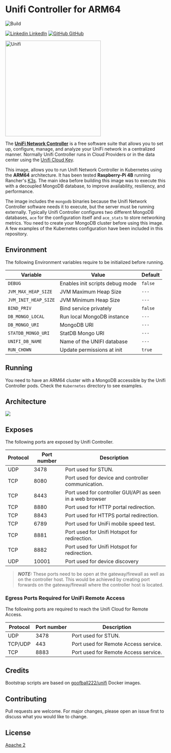 # Unifi Controller for ARM64
![Build](https://github.com/fmdlc/unifi-controller/workflows/Build/badge.svg)

[![Linkedin](https://i.stack.imgur.com/gVE0j.png) LinkedIn](https://www.linkedin.com/in/fmdlc) [![GitHub](https://i.stack.imgur.com/tskMh.png) GitHub](https://github.com/fmdlc)

<img src="./img/unifi-controller.png" width="300" alt="Unifi">

The **[UniFi Network Controller](https://www.ui.com/software/)** is a free software suite that allows you to set up, configure, manage, and analyze your UniFi network in a centralized manner.
Normally Unifi Controller runs in Cloud Providers or in the data center using the [Unifi Cloud Key](https://www.ui.com/unifi/unifi-cloud-key/).

This image, allows you to run Unifi Network Controller in Kubernetes using the **ARM64** architecture. It has been tested **Raspberry-Pi 4B** running Rancher's [K3s](https://k3s.io).
The main idea before building this image was to execute this with a decoupled MongoDB database, to improve availability, resiliency, and performance.

The image includes the `mongodb` binaries because the Unifi Network Controller software needs it to execute, but the server must be running externally.
Typically Unifi Controller configures two different MongoDB databases, `ace` for the configuration itself and `ace_stats` to store networking metrics.
You need to create your MongoDB cluster before using this image. A few examples of the Kubernetes configuration have been included in this repository.

## Environment

The following Environment variables require to be initialized before running.

Variable | Value | Default
--- | --- | ---
|`DEBUG`| Enables init scripts debug mode |`false`|
|`JVM_MAX_HEAP_SIZE`| JVM Maximum Heap Size |`---`|
|`JVM_INIT_HEAP_SIZE`| JVM Minimum Heap Size |`---`|
|`BIND_PRIV`| Bind service privately |`false`|
|`DB_MONGO_LOCAL`| Run local MongoDB instance |`---`|
|`DB_MONGO_URI`| MongoDB URI |`---`|
|`STATDB_MONGO_URI`| StatDB Mongo URI |`---`|
|`UNIFI_DB_NAME`| Name of the UNIFI database |`---`|
|`RUN_CHOWN`| Update permissions at init |`true`|

## Running
You need to have an ARM64 cluster with a MongoDB accessible by the Unifi Controller pods. Check the `Kubernetes` directory to see examples.

## Architecture
![](./img/diagram.png)

## Exposes

The following ports are exposed by Unifi Controller.

Protocol | Port number | Description |
--- | --- | --- |
UDP	| 3478	| Port used for STUN.
TCP	| 8080	| Port used for device and controller communication.
TCP	| 8443	| Port used for controller GUI/API as seen in a web browser
TCP	| 8880	| Port used for HTTP portal redirection.
TCP	| 8843	| Port used for HTTPS portal redirection.
TCP	| 6789	| Port used for UniFi mobile speed test.
TCP | 8881  | Port used for Unifi Hotspot for redirection.
TCP | 8882  | Port used for Unifi Hotspot for redirection.
UDP	| 10001	| Port used for device discovery

> ***NOTE:*** These ports need to be open at the gateway/firewall as well as on the controller host. This would be achieved by creating port forwards on the gateway/firewall where the controller host is located.

### Egress Ports Required for UniFi Remote Access

The following ports are required to reach the Unifi Cloud for Remote Access.

Protocol | Port number | Description |
--- | --- | --- |
UDP	| 3478 | Port used for STUN.
TCP/UDP	| 443	| Port used for Remote Access service.
TCP	| 8883	| Port used for Remote Access service.


## Credits
Bootstrap scripts are based on [goofball222/unifi](https://github.com/goofball222/unifi) Docker images.

## Contributing
Pull requests are welcome. For major changes, please open an issue first to discuss what you would like to change.

## License
[Apache 2](https://www.apache.org/licenses/LICENSE-2.0)

